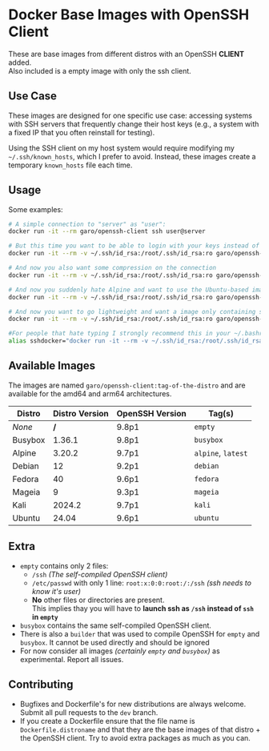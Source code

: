 # Docker Base Images with OpenSSH Client

These are base images from different distros with an OpenSSH __CLIENT__ added.<br>Also included is a empty image with only the ssh client.

## Use Case
These images are designed for one specific use case: accessing systems with SSH servers that frequently change their host keys (e.g., a system with a fixed IP that you often reinstall for testing). 

Using the SSH client on my host system would require modifying my `~/.ssh/known_hosts`, which I prefer to avoid. Instead, these images create a temporary `known_hosts` file each time.

## Usage
Some examples:
```bash
# A simple connection to "server" as "user":
docker run -it --rm garo/openssh-client ssh user@server

# But this time you want to be able to login with your keys instead of password:
docker run -it --rm -v ~/.ssh/id_rsa:/root/.ssh/id_rsa:ro garo/openssh-client ssh user@server

# And now you also want some compression on the connection
docker run -it --rm -v ~/.ssh/id_rsa:/root/.ssh/id_rsa:ro garo/openssh-client ssh -C user@server

# And now you suddenly hate Alpine and want to use the Ubuntu-based image
docker run -it --rm -v ~/.ssh/id_rsa:/root/.ssh/id_rsa:ro garo/openssh-client:ubuntu ssh -C user@server

# And now you want to go lightweight and want a image only containing ssh. Note the slash in front of ssh here !
docker run -it --rm -v ~/.ssh/id_rsa:/root/.ssh/id_rsa:ro garo/openssh-client:empty /ssh -C user@server

#For people that hate typing I strongly recommend this in your ~/.bashrc, ~/.zshrc, ...
alias sshdocker="docker run -it --rm -v ~/.ssh/id_rsa:/root/.ssh/id_rsa:ro garo/openssh-client ssh"
```

## Available Images
The images are named `garo/openssh-client:tag-of-the-distro` and are available for the amd64 and arm64 architectures.

| Distro  | Distro Version | OpenSSH Version | Tag(s)
| ------- | -------------- | -------------- | ------------------ |
| _None_  |        __/__   |          9.8p1 | `empty`            |
| Busybox |         1.36.1 |          9.8p1 | `busybox`          |
| Alpine  |         3.20.2 |          9.7p1 | `alpine`, `latest` |
| Debian  |             12 |          9.2p1 | `debian`           |
| Fedora  |             40 |          9.6p1 | `fedora`           |
| Mageia  |              9 |          9.3p1 | `mageia`           |
| Kali    |         2024.2 |          9.7p1 | `kali`             |
| Ubuntu  |          24.04 |          9.6p1 | `ubuntu`           |

## Extra
- `empty` contains only 2 files:
  - `/ssh` _(The self-compiled OpenSSH client)_
  - `/etc/passwd` with only 1 line: `root:x:0:0:root:/:/ssh` _(ssh needs to know it's user)_
  - __No__ other files or directories are present.<br>This implies thay you will have to __launch ssh as `/ssh` instead of `ssh` in `empty`__
- `busybox` contains the same self-compiled OpenSSH client.
- There is also a `builder` that was used to compile OpenSSH for `empty` and `busybox`. It cannot be used directly and should be ignored
- For now consider all images _(certainly `empty` and `busybox`)_ as experimental. Report all issues.


## Contributing
- Bugfixes and Dockerfile's for new distributions are always welcome. Submit all pull requests to the `dev` branch.
- If you create a Dockerfile ensure that the file name is `Dockerfile.distroname` and that they are the base images of that distro + the OpenSSH client. Try to avoid extra packages as much as you can.
